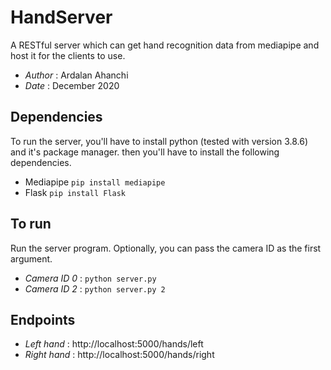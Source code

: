 # HandServer

A RESTful server which can get hand recognition data from mediapipe and host it for the clients to use.



* *Author* : Ardalan Ahanchi
* *Date* : December 2020

## Dependencies
To run the server, you'll have to install python (tested with version 3.8.6) and it's package manager.
then you'll have to install the following dependencies.
* Mediapipe `pip install mediapipe`
* Flask `pip install Flask`

## To run
Run the server program. Optionally, you can pass the camera ID as the first argument.
* *Camera ID 0* : `python server.py`
* *Camera ID 2* : `python server.py 2`

## Endpoints
* *Left hand* : http://localhost:5000/hands/left 
* *Right hand* : http://localhost:5000/hands/right 
